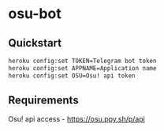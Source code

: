# osu-bot

Quickstart
--------

```bash
heroku config:set TOKEN=Telegram bot token
heroku config:set APPNAME=Application name
heroku config:set OSU=Osu! api token
```

Requirements
--------

Osu! api access - https://osu.ppy.sh/p/api
